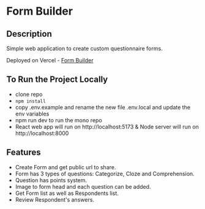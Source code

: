 # Form Builder

## Description

Simple web application to create custom questionnaire forms.

Deployed on Vercel - [Form Builder](https://form-builder-client.vercel.app)

## To Run the Project Locally

- clone repo
- `npm install`
- copy .env.example and rename the new file .env.local and update the env variables
- npm run dev to run the mono repo
- React web app will run on http://localhost:5173 & Node server will run on http://localhost:8000

## Features

- Create Form and get public url to share.
- Form has 3 types of questions: Categorize, Cloze and Comprehension.
- Question has points system.
- Image to form head and each question can be added.
- Get Form list as well as Respondents list.
- Review Respondent's answers.
